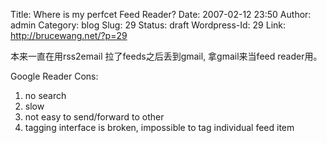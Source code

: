 Title: Where is my perfcet Feed Reader?
Date: 2007-02-12 23:50
Author: admin
Category: blog
Slug: 29
Status: draft
Wordpress-Id: 29
Link: http://brucewang.net/?p=29

本来一直在用rss2email 拉了feeds之后丢到gmail, 拿gmail来当feed reader用。

Google Reader Cons:

1.  no search
2.  slow
3.  not easy to send/forward to other
4.  tagging interface is broken, impossible to tag individual feed item


